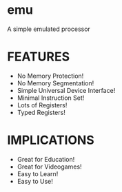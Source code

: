emu
===========================
A simple emulated processor

FEATURES
========
 - No Memory Protection!
 - No Memory Segmentation!
 - Simple Universal Device Interface!
 - Minimal Instruction Set!
 - Lots of Registers!
 - Typed Registers!

IMPLICATIONS
============
 - Great for Education!
 - Great for Videogames!
 - Easy to Learn!
 - Easy to Use!
 
